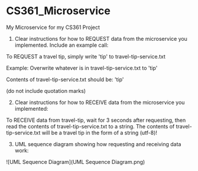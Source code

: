 # CS361_Microservice
My Microservice for my CS361 Project

1. Clear instructions for how to REQUEST data from the microservice you implemented. Include an example call:

  To REQUEST a travel tip, simply write 'tip' to travel-tip-service.txt
  
  Example:
  Overwrite whatever is in travel-tip-service.txt to 'tip'
  
  Contents of travel-tip-service.txt should be: 'tip'
  
  (do not include quotation marks)

2. Clear instructions for how to RECEIVE data from the microservice you implemented:

  To RECEIVE data from travel-tip, wait for 3 seconds after requesting, then read the contents of travel-tip-service.txt to a string.
  The contents of travel-tip-service.txt will be a travel tip in the form of a string (utf-8)!

3. UML sequence diagram showing how requesting and receiving data work:

![UML Sequence Diagram](UML Sequence Diagram.png)
